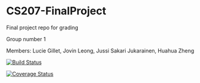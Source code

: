 # CS207-FinalProject
Final project repo for grading


Group number 1

Members: Lucie Gillet, Jovin Leong, Jussi Sakari Jukarainen, Huahua Zheng

[![Build Status](https://travis-ci.org/Team-Gillet/cs207-FinalProject.svg?branch=master)](https://travis-ci.org/Team-Gillet/cs207-FinalProject.svg?branch=master)

[![Coverage Status](https://codecov.io/gh/Team-Gillet/cs207-FinalProject/branch/master/graph/badge.svg)](https://codecov.io/gh/Team-Gillet/cs207-FinalProject)


